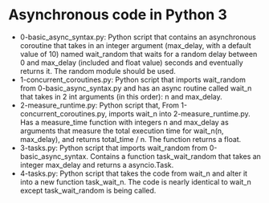 # Asynchronous code in Python 3

- 0-basic_async_syntax.py: Python script that contains an asynchronous coroutine that takes in an integer argument (max_delay, with a default value of 10) named wait_random that waits for a random delay between 0 and max_delay (included and float value) seconds and eventually returns it. The random module should be used.
- 1-concurrent_coroutines.py: Python script that imports wait_random from 0-basic_async_syntax.py and has an async routine called wait_n that takes in 2 int arguments (in this order): n and max_delay.
- 2-measure_runtime.py: Python script that, From 1-concurrent_coroutines.py, imports wait_n into 2-measure_runtime.py.
Has a measure_time function with integers n and max_delay as arguments that measure the total execution time for wait_n(n, max_delay), and returns total_time / n. The function returns a float.
- 3-tasks.py: Python script that imports wait_random from 0-basic_async_syntax. Contains a function task_wait_random that takes an integer max_delay and returns a asyncio.Task.
- 4-tasks.py: Python script that takes the code from wait_n and alter it into a new function task_wait_n. The code is nearly identical to wait_n except task_wait_random is being called.
